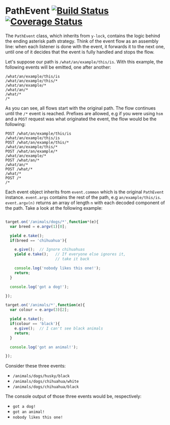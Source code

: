 # PathEvent [![Build Status][ci-img]][ci-url] [![Coverage Status][cover-img]][cover-url]

The `PathEvent` class, which inherits from `y-lock`, contains the logic behind the ending asterisk path strategy. Think of the event flow as an assembly line: when each listener is done with the event, it forwards it to the next one, until one of it decides that the event is fully handled and stops the flow.

Let's suppose our path is `/what/an/example/this/is`. With this example, the following events will be emitted, one after another:

```
/what/an/example/this/is
/what/an/example/this/*
/what/an/example/*
/what/an/*
/what/*
/*
```

As you can see, all flows start with the original path. The flow continues until the `/*` event is reached. Prefixes are allowed, e.g if you were using `hsm` and a `POST` request was what originated the event, the flow would be the following:

```
POST /what/an/example/this/is
/what/an/example/this/is
POST /what/an/example/this/*
/what/an/example/this/*
POST /what/an/example/*
/what/an/example/*
POST /what/an/*
/what/an/*
POST /what/*
/what/*
POST /*
/*
```

Each event object inherits from `event.common` which is the original `PathEvent` instance. `event.args` contains the rest of the path, e.g `an/example/this/is`. `event.argv(n)` returns an array of length `n` with each decoded component of the path. Take a look at the following example:

```javascript

target.on('/animals/dogs/*',function*(e){
  var breed = e.argv(1)[0];

  yield e.take();
  if(breed == 'chihuahua'){

    e.give();  // Ignore chihuahuas
    yield e.take();   // If everyone else ignores it,
                      // take it back

    console.log('nobody likes this one!');
    return;
  }

  console.log('got a dog!');

});

target.on('/animals/*',function(e){
  var colour = e.argv(3)[2];

  yield e.take();
  if(colour == 'black'){
    e.give();  // I can't see black animals
    return;
  }

  console.log('got an animal!');

});

```

Consider these three events:

- `/animals/dogs/husky/black`
- `/animals/dogs/chihuahua/white`
- `/animals/dogs/chihuahua/black`

The console output of those three events would be, respectively:

- `got a dog!`
- `got an animal!`
- `nobody likes this one!`

[ci-img]: https://circleci.com/gh/manvalls/path-event.svg?style=shield
[ci-url]: https://circleci.com/gh/manvalls/path-event
[cover-img]: https://coveralls.io/repos/manvalls/path-event/badge.svg?branch=master&service=github
[cover-url]: https://coveralls.io/github/manvalls/path-event?branch=master
